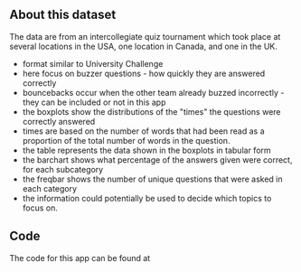 ## About this dataset

The data are from an intercollegiate quiz tournament which took place at several locations in the USA, one location in Canada, and one in the UK.

* format similar to University Challenge
* here focus on buzzer questions - how quickly they are answered correctly
* bouncebacks occur when the other team already buzzed incorrectly - they can be included or not in this app
* the boxplots show the distributions of the "times" the questions were correctly answered
* times are based on the number of words that had been read as a proportion of the total number of words in the question.
* the table represents the data shown in the boxplots in tabular form
* the barchart shows what percentage of the answers given were correct, for each subcategory
* the freqbar shows the number of unique questions that were asked in each category
* the information could potentially be used to decide which topics to focus on.

## Code

The code for this app can be found at <link>
